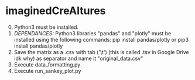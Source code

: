 # imaginedCreAItures

0. Python3 must be installed.
1. *DEPENDANCES:* Python3 libraries "pandas" and "plotly" must be installed using the following commands:
	pip install pandas/plotly
	or
	pip3 install pandas/plotly
2. Save the matrix as a .csv with tab ('\t') (this is called .tsv in Google Drive idk why) as separator and name it "original_data.csv"
3. Execute data_formatting.py
4. Execute run_sankey_plot.py
